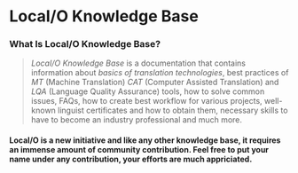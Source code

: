 # LocaI/O Knowledge Base

### What Is LocaI/O Knowledge Base?

> *LocaI/O Knowledge Base* is a documentation that contains information about *basics of translation technologies*, best practices of *MT* (Machine Translation) *CAT* (Computer Assisted Translation) and *LQA* (Language Quality Assurance) tools,
how to solve common issues, FAQs, how to create best workflow for various projects, well-known linguist certificates and how to obtain them, necessary skills to have to become an industry professional and much more.

#### LocaI/O is a new initiative and like any other knowledge base, it requires an immense amount of community contribution. Feel free to put your name under any contribution, your efforts are much appriciated.

